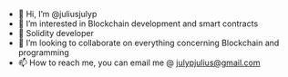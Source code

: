- 👋 Hi, I’m @juliusjulyp
- 👀 I’m interested in Blockchain development and smart contracts
- 🌱 Solidity developer
- 💞️ I’m looking to collaborate on everything concerning Blockchain and programming
- 📫 How to reach me, you can email me @ julypjulius@gmail.com

<!---
juliusjulyp/juliusjulyp is a ✨ special ✨ repository because its `README.md` (this file) appears on your GitHub profile.
You can click the Preview link to take a look at your changes.
--->
